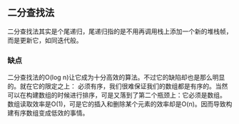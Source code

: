 ## 二分查找法
二分查找法其实是个尾递归，尾递归指的是不用再调用栈上添加一个新的堆栈帧，而是更新它，如同迭代般。
### 缺点
二分查找法的O(log n)让它成为十分高效的算法。不过它的缺陷却也是那么明显的。就在它的限定之上：
必须有序，我们很难保证我们的数组都是有序的。当然可以在构建数组的时候进行排序，可是又落到了第二个瓶颈上：它必须是数组。
数组读取效率是O(1)，可是它的插入和删除某个元素的效率却是O(n)。因而导致构建有序数组变成低效的事情。